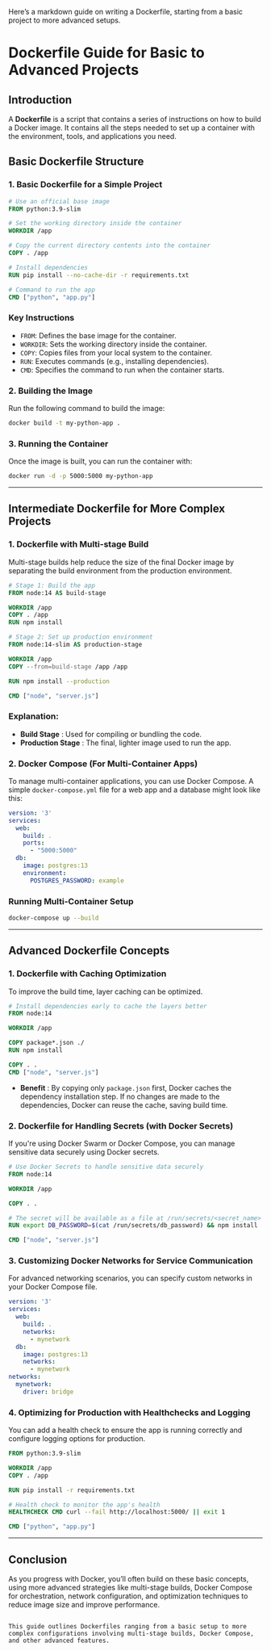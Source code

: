 Here’s a markdown guide on writing a Dockerfile, starting from a basic project to more advanced setups.

# Dockerfile Guide for Basic to Advanced Projects

## Introduction

A **Dockerfile** is a script that contains a series of instructions on how to build a Docker image. It contains all the steps needed to set up a container with the environment, tools, and applications you need.

## Basic Dockerfile Structure

### 1. Basic Dockerfile for a Simple Project

```Dockerfile
# Use an official base image
FROM python:3.9-slim

# Set the working directory inside the container
WORKDIR /app

# Copy the current directory contents into the container
COPY . /app

# Install dependencies
RUN pip install --no-cache-dir -r requirements.txt

# Command to run the app
CMD ["python", "app.py"]
```

### Key Instructions

* `FROM`: Defines the base image for the container.
* `WORKDIR`: Sets the working directory inside the container.
* `COPY`: Copies files from your local system to the container.
* `RUN`: Executes commands (e.g., installing dependencies).
* `CMD`: Specifies the command to run when the container starts.

### 2. Building the Image

Run the following command to build the image:

```bash
docker build -t my-python-app .
```

### 3. Running the Container

Once the image is built, you can run the container with:

```bash
docker run -d -p 5000:5000 my-python-app
```

---

## Intermediate Dockerfile for More Complex Projects

### 1. Dockerfile with Multi-stage Build

Multi-stage builds help reduce the size of the final Docker image by separating the build environment from the production environment.

```Dockerfile
# Stage 1: Build the app
FROM node:14 AS build-stage

WORKDIR /app
COPY . /app
RUN npm install

# Stage 2: Set up production environment
FROM node:14-slim AS production-stage

WORKDIR /app
COPY --from=build-stage /app /app

RUN npm install --production

CMD ["node", "server.js"]
```

### Explanation:

* **Build Stage** : Used for compiling or bundling the code.
* **Production Stage** : The final, lighter image used to run the app.

### 2. Docker Compose (For Multi-Container Apps)

To manage multi-container applications, you can use Docker Compose. A simple `docker-compose.yml` file for a web app and a database might look like this:

```yaml
version: '3'
services:
  web:
    build: .
    ports:
      - "5000:5000"
  db:
    image: postgres:13
    environment:
      POSTGRES_PASSWORD: example
```

### Running Multi-Container Setup

```bash
docker-compose up --build
```

---

## Advanced Dockerfile Concepts

### 1. Dockerfile with Caching Optimization

To improve the build time, layer caching can be optimized.

```Dockerfile
# Install dependencies early to cache the layers better
FROM node:14

WORKDIR /app

COPY package*.json ./
RUN npm install

COPY . .
CMD ["node", "server.js"]
```

* **Benefit** : By copying only `package.json` first, Docker caches the dependency installation step. If no changes are made to the dependencies, Docker can reuse the cache, saving build time.

### 2. Dockerfile for Handling Secrets (with Docker Secrets)

If you're using Docker Swarm or Docker Compose, you can manage sensitive data securely using Docker secrets.

```Dockerfile
# Use Docker Secrets to handle sensitive data securely
FROM node:14

WORKDIR /app

COPY . .

# The secret will be available as a file at /run/secrets/<secret_name>
RUN export DB_PASSWORD=$(cat /run/secrets/db_password) && npm install

CMD ["node", "server.js"]
```

### 3. Customizing Docker Networks for Service Communication

For advanced networking scenarios, you can specify custom networks in your Docker Compose file.

```yaml
version: '3'
services:
  web:
    build: .
    networks:
      - mynetwork
  db:
    image: postgres:13
    networks:
      - mynetwork
networks:
  mynetwork:
    driver: bridge
```

### 4. Optimizing for Production with Healthchecks and Logging

You can add a health check to ensure the app is running correctly and configure logging options for production.

```Dockerfile
FROM python:3.9-slim

WORKDIR /app
COPY . /app

RUN pip install -r requirements.txt

# Health check to monitor the app's health
HEALTHCHECK CMD curl --fail http://localhost:5000/ || exit 1

CMD ["python", "app.py"]
```

---

## Conclusion

As you progress with Docker, you’ll often build on these basic concepts, using more advanced strategies like multi-stage builds, Docker Compose for orchestration, network configuration, and optimization techniques to reduce image size and improve performance.

```

This guide outlines Dockerfiles ranging from a basic setup to more complex configurations involving multi-stage builds, Docker Compose, and other advanced features.
```
